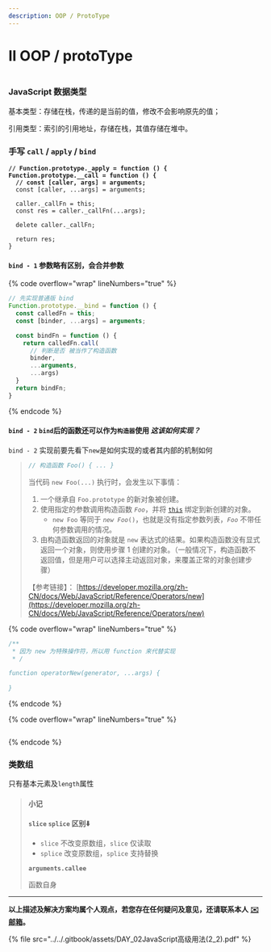 ```yaml
---
description: OOP / ProtoType
---
```


# II OOP / protoType

<figure><img src="https://pica.zhimg.com/80/v2-32cd3feef8b961e3c9d8a6cb673028be_720w.webp?source=1940ef5c" alt=""><figcaption></figcaption></figure>

### JavaScript 数据类型

基本类型：存储在栈，传递的是当前的值，修改不会影响原先的值；

引用类型：索引的引用地址，存储在栈，其值存储在堆中。

### 手写 `call` / `apply` / `bind`

<pre class="language-javascript" data-overflow="wrap" data-line-numbers><code class="lang-javascript"><strong>// Function.prototype._apply = function () {
</strong><strong>Function.prototype.__call = function () {
</strong><strong>  // const [caller, args] = arguments;
</strong>  const [caller, ...args] = arguments;

  caller._callFn = this;
  const res = caller._callFn(...args);

  delete caller._callFn;

  return res;
}
</code></pre>

#### `bind - 1` 参数略有区别，会合并参数

{% code overflow="wrap" lineNumbers="true" %}
```javascript
// 先实现普通版 bind
Function.prototype.__bind = function () {
  const calledFn = this;
  const [binder, ...args] = arguments;

  const bindFn = function () {
    return calledFn.call(
      // 判断是否 被当作了构造函数
      binder,
      ...arguments,
      ...args)
  }
  return bindFn;
}
```
{% endcode %}

#### `bind - 2` `bind`后的函数还可以作为`构造器`使用 _这该如何实现？_

`bind - 2` 实现前要先看下`new`是如何实现的或者其内部的机制如何

> ```javascript
> // 构造函数 Foo() { ... }
> ```
>
> 当代码 `new Foo(...)` 执行时，会发生以下事情：
>
> 1. 一个继承自 `Foo.prototype` 的新对象被创建。
> 2. 使用指定的参数调用构造函数 _`Foo`_，并将 [`this`](https://developer.mozilla.org/zh-CN/docs/Web/JavaScript/Reference/Operators/this) 绑定到新创建的对象。
>    * `new Foo` 等同于 _`new Foo`_`()`，也就是没有指定参数列表，_`Foo`_ 不带任何参数调用的情况。
> 3. 由构造函数返回的对象就是 `new` 表达式的结果。如果构造函数没有显式返回一个对象，则使用步骤 1 创建的对象。（一般情况下，构造函数不返回值，但是用户可以选择主动返回对象，来覆盖正常的对象创建步骤）
>
>
>
> 【参考链接】： [https://developer.mozilla.org/zh-CN/docs/Web/JavaScript/Reference/Operators/new](https://developer.mozilla.org/zh-CN/docs/Web/JavaScript/Reference/Operators/new)

{% code overflow="wrap" lineNumbers="true" %}
```javascript
/**
 * 因为 new 为特殊操作符，所以用 function 来代替实现
 * /

function operatorNew(generator, ...args) {
  
}
```
{% endcode %}

{% code overflow="wrap" lineNumbers="true" %}
```javascript
```
{% endcode %}

### 类数组

只有基本元素及`length`属性

> #### 小记
>
> **`slice`  `splice` 区别⬇️**
>
> * `slice` 不改变原数组，`slice` 仅读取
> * `splice` 改变原数组，`splice` 支持替换
>
> **`arguments.callee`**
>
> 函数自身

***

**以上描述及解决方案均属个人观点，若您存在任何疑问及意见，还请联系本人** [**✉️ 邮箱**](mailto:wyx.scottwu@gmail.com)**。**

{% file src="../../.gitbook/assets/DAY_02JavaScript高级用法(2_2).pdf" %}

